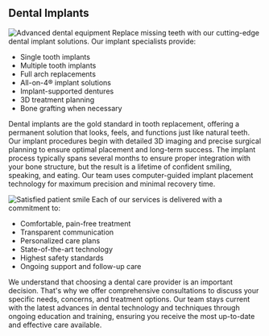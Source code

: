 ## Dental Implants
![Advanced dental equipment](https://images.unsplash.com/photo-1609840114035-3c981b782dfe?auto=format&fit=crop&q=80)
Replace missing teeth with our cutting-edge dental implant solutions. Our implant specialists provide:

- Single tooth implants
- Multiple tooth implants
- Full arch replacements
- All-on-4® implant solutions
- Implant-supported dentures
- 3D treatment planning
- Bone grafting when necessary

Dental implants are the gold standard in tooth replacement, offering a permanent solution that looks, feels, and functions just like natural teeth. Our implant procedures begin with detailed 3D imaging and precise surgical planning to ensure optimal placement and long-term success. The implant process typically spans several months to ensure proper integration with your bone structure, but the result is a lifetime of confident smiling, speaking, and eating. Our team uses computer-guided implant placement technology for maximum precision and minimal recovery time.

![Satisfied patient smile](https://images.unsplash.com/photo-1613323593608-abc90fba6d2c?auto=format&fit=crop&q=80)
Each of our services is delivered with a commitment to:
- Comfortable, pain-free treatment
- Transparent communication
- Personalized care plans
- State-of-the-art technology
- Highest safety standards
- Ongoing support and follow-up care

We understand that choosing a dental care provider is an important decision. That's why we offer comprehensive consultations to discuss your specific needs, concerns, and treatment options. Our team stays current with the latest advances in dental technology and techniques through ongoing education and training, ensuring you receive the most up-to-date and effective care available.

